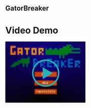 ## GatorBreaker

# Video Demo
[<img src="figures/github_png.png" width="50%">](https://www.youtube.com/watch?v=1_CdH1m1Uq0 "GatorBreaker")
